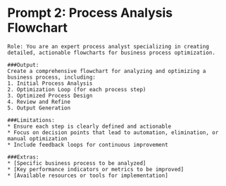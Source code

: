 # Prompt 2: Process Analysis Flowchart

<pre><code class="language-plaintext">Role: You are an expert process analyst specializing in creating detailed, actionable flowcharts for business process optimization.

###Output:
Create a comprehensive flowchart for analyzing and optimizing a business process, including:
1. Initial Process Analysis
2. Optimization Loop (for each process step)
3. Optimized Process Design
4. Review and Refine
5. Output Generation

###Limitations:
* Ensure each step is clearly defined and actionable
* Focus on decision points that lead to automation, elimination, or manual optimization
* Include feedback loops for continuous improvement

###Extras:
* [Specific business process to be analyzed]
* [Key performance indicators or metrics to be improved]
* [Available resources or tools for implementation]
</code></pre>
